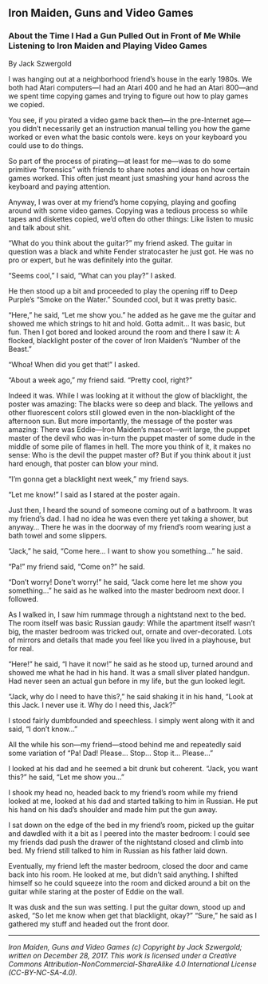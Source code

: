 ## Iron Maiden, Guns and Video Games
### About the Time I Had a Gun Pulled Out in Front of Me While Listening to Iron Maiden and Playing Video Games

By Jack Szwergold

I was hanging out at a neighborhood friend’s house in the early 1980s. We both had Atari computers—I had an Atari 400 and he had an Atari 800—and we spent time copying games and trying to figure out how to play games we copied.

You see, if you pirated a video game back then—in the pre-Internet age—you didn’t necessarily get an instruction manual telling you how the game worked or even what the basic contols were. keys on your keyboard you could use to do things.

So part of the process of pirating—at least for me—was to do some primitive “forensics” with friends to share notes and ideas on how certain games worked. This often just meant just smashing your hand across the keyboard and paying attention.

Anyway, I was over at my friend’s home copying, playing and goofing around with some video games. Copying was a tedious process so while tapes and diskettes copied, we’d often do other things: Like listen to music and talk about shit.

“What do you think about the guitar?” my friend asked. The guitar in question was a black and white Fender stratocaster he just got. He was no pro or expert, but he was definitely into the guitar.

“Seems cool,” I said, “What can you play?” I asked.

He then stood up a bit and proceeded to play the opening riff to Deep Purple’s “Smoke on the Water.” Sounded cool, but it was pretty basic.

“Here,” he said, “Let me show you.” he added as he gave me the guitar and showed me which strings to hit and hold. Gotta admit… It was basic, but fun. Then I got bored and looked around the room and there I saw it: A flocked, blacklight poster of the cover of Iron Maiden’s “Number of the Beast.”

“Whoa! When did you get that!” I asked.

“About a week ago,” my friend said. “Pretty cool, right?”

Indeed it was. While I was looking at it without the glow of blacklight, the poster was amazing: The blacks were so deep and black. The yellows and other fluorescent colors still glowed even in the non-blacklight of the afternoon sun. But more importantly, the message of the poster was amazing: There was Eddie—Iron Maiden’s mascot—writ large, the puppet master of the devil who was in-turn the puppet master of some dude in the middle of some pile of flames in hell. The more you think of it, it makes no sense: Who is the devil the puppet master of? But if you think about it just hard enough, that poster can blow your mind.

“I’m gonna get a blacklight next week,” my friend says.

“Let me know!” I said as I stared at the poster again.

Just then, I heard the sound of someone coming out of a bathroom. It was my friend’s dad. I had no idea he was even there yet taking a shower, but anyway… There he was in the doorway of my friend’s room wearing just a bath towel and some slippers.

“Jack,” he said, “Come here… I want to show you something…” he said.

“Pa!” my friend said, “Come on?” he said.

“Don’t worry! Done’t worry!” he said, “Jack come here let me show you something…” he said as he walked into the master bedroom next door. I followed.

As I walked in, I saw him rummage through a nightstand next to the bed. The room itself was basic Russian gaudy: While the apartment itself wasn’t big, the master bedroom was tricked out, ornate and over-decorated. Lots of mirrors and details that made you feel like you lived in a playhouse, but for real.

“Here!” he said, “I have it now!” he said as he stood up, turned around and showed me what he had in his hand. It was a small sliver plated handgun. Had never seen an actual gun before in my life, but the gun looked legit.

“Jack, why do I need to have this?,” he said shaking it in his hand, “Look at this Jack. I never use it. Why do I need this, Jack?”

I stood fairly dumbfounded and speechless. I simply went along with it and said, “I don’t know…”

All the while his son—my friend—stood behind me and repeatedly said some variation of “Pa! Dad! Please… Stop… Stop it… Please…”

I looked at his dad and he seemed a bit drunk but coherent. “Jack, you want this?” he said, “Let me show you…”

I shook my head no, headed back to my friend’s room while my friend looked at me, looked at his dad and started talking to him in Russian. He put his hand on his dad’s shoulder and made him put the gun away.

I sat down on the edge of the bed in my friend’s room, picked up the guitar and dawdled with it a bit as I peered into the master bedroom: I could see my friends dad push the drawer of the nightstand closed and climb into bed. My friend still talked to him in Russian as his father laid down.

Eventually, my friend left the master bedroom, closed the door and came back into his room. He looked at me, but didn’t said anything. I shifted himself so he could squeeze into the room and dicked around a bit on the guitar while staring at the poster of Eddie on the wall.

It was dusk and the sun was setting. I put the guitar down, stood up and asked, “So let me know when get that blacklight, okay?” “Sure,” he said as I gathered my stuff and headed out the front door.

***

*Iron Maiden, Guns and Video Games (c) Copyright by Jack Szwergold; written on December 28, 2017. This work is licensed under a Creative Commons Attribution-NonCommercial-ShareAlike 4.0 International License (CC-BY-NC-SA-4.0).*
